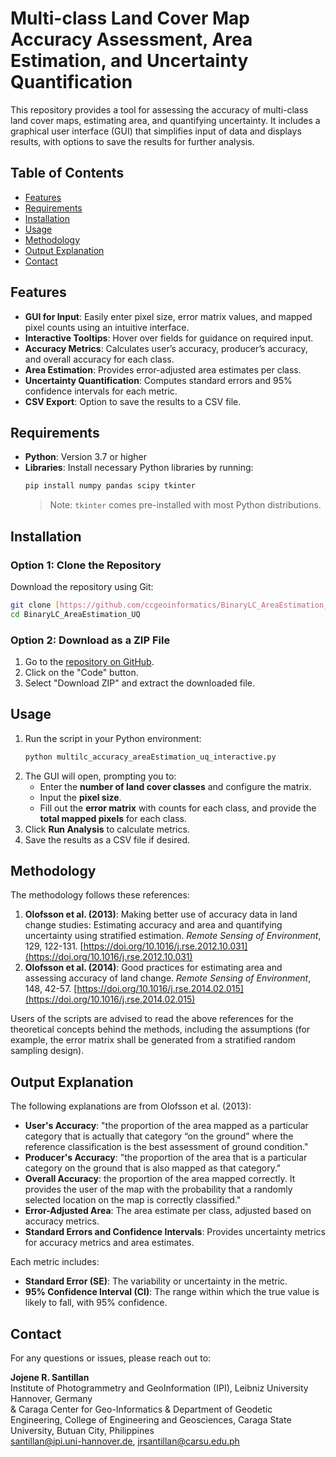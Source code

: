 # Multi-class Land Cover Map Accuracy Assessment, Area Estimation, and Uncertainty Quantification

This repository provides a tool for assessing the accuracy of multi-class land cover maps, estimating area, and quantifying uncertainty. It includes a graphical user interface (GUI) that simplifies input of data and displays results, with options to save the results for further analysis.

## Table of Contents
- [Features](#features)
- [Requirements](#requirements)
- [Installation](#installation)
- [Usage](#usage)
- [Methodology](#methodology)
- [Output Explanation](#output-explanation)
- [Contact](#contact)

## Features
- **GUI for Input**: Easily enter pixel size, error matrix values, and mapped pixel counts using an intuitive interface.
- **Interactive Tooltips**: Hover over fields for guidance on required input.
- **Accuracy Metrics**: Calculates user’s accuracy, producer’s accuracy, and overall accuracy for each class.
- **Area Estimation**: Provides error-adjusted area estimates per class.
- **Uncertainty Quantification**: Computes standard errors and 95% confidence intervals for each metric.
- **CSV Export**: Option to save the results to a CSV file.

## Requirements
- **Python**: Version 3.7 or higher
- **Libraries**: Install necessary Python libraries by running:
  ```bash
  pip install numpy pandas scipy tkinter
  ```
  > Note: `tkinter` comes pre-installed with most Python distributions.

## Installation
### Option 1: Clone the Repository

Download the repository using Git:

```bash
git clone [https://github.com/ccgeoinformatics/BinaryLC_AreaEstimation_UQ](https://github.com/ccgeoinformatics/MultiLC_AreaEstimation_UQ).git
cd BinaryLC_AreaEstimation_UQ
```
### Option 2: Download as a ZIP File
1. Go to the [repository on GitHub](https://github.com/ccgeoinformatics/MultiLC_AreaEstimation_UQ).
2. Click on the "Code" button.
3. Select "Download ZIP" and extract the downloaded file.

## Usage
1. Run the script in your Python environment:
   ```bash
   python multilc_accuracy_areaEstimation_uq_interactive.py
   ```
2. The GUI will open, prompting you to:
   - Enter the **number of land cover classes** and configure the matrix.
   - Input the **pixel size**.
   - Fill out the **error matrix** with counts for each class, and provide the **total mapped pixels** for each class.
3. Click **Run Analysis** to calculate metrics.
4. Save the results as a CSV file if desired.

## Methodology
The methodology follows these references:
1. **Olofsson et al. (2013)**: Making better use of accuracy data in land change studies: Estimating accuracy and area and quantifying uncertainty using stratified estimation. *Remote Sensing of Environment*, 129, 122-131.
   [https://doi.org/10.1016/j.rse.2012.10.031](https://doi.org/10.1016/j.rse.2012.10.031)
2. **Olofsson et al. (2014)**: Good practices for estimating area and assessing accuracy of land change. *Remote Sensing of Environment*, 148, 42-57.
   [https://doi.org/10.1016/j.rse.2014.02.015](https://doi.org/10.1016/j.rse.2014.02.015)
   
Users of the scripts are advised to read the above references for the theoretical concepts behind the methods, including the assumptions (for example, the error matrix shall be generated from a stratified random sampling design).

## Output Explanation

The following explanations are from Olofsson et al. (2013):
- **User's Accuracy**: "the proportion of the area mapped as a particular category that is actually that category “on the ground” where the reference classification is the best assessment of ground condition."
- **Producer's Accuracy**: "the proportion of the area that is a particular category on the ground that is also mapped as that category."
- **Overall Accuracy**: the proportion of the area mapped correctly. It provides the user of the map with the probability that a randomly selected location on the map is correctly classified."
- **Error-Adjusted Area**: The area estimate per class, adjusted based on accuracy metrics.
- **Standard Errors and Confidence Intervals**: Provides uncertainty metrics for accuracy metrics and area estimates.

Each metric includes:
- **Standard Error (SE)**: The variability or uncertainty in the metric.
- **95% Confidence Interval (CI)**: The range within which the true value is likely to fall, with 95% confidence.

## Contact
For any questions or issues, please reach out to:

**Jojene R. Santillan**  
Institute of Photogrammetry and GeoInformation (IPI), Leibniz University Hannover, Germany  
& Caraga Center for Geo-Informatics & Department of Geodetic Engineering, College of Engineering and Geosciences, Caraga State University, Butuan City, Philippines  
santillan@ipi.uni-hannover.de, jrsantillan@carsu.edu.ph
